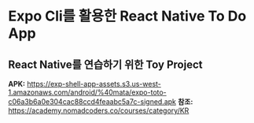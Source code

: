 # Expo Cli를 활용한 React Native To Do App

## React Native를 연습하기 위한 Toy Project

**APK:** <https://exp-shell-app-assets.s3.us-west-1.amazonaws.com/android/%40mata/expo-toto-c06a3b6a0e304cac88ccd4feaabc5a7c-signed.apk>
**참조:** <https://academy.nomadcoders.co/courses/category/KR>
